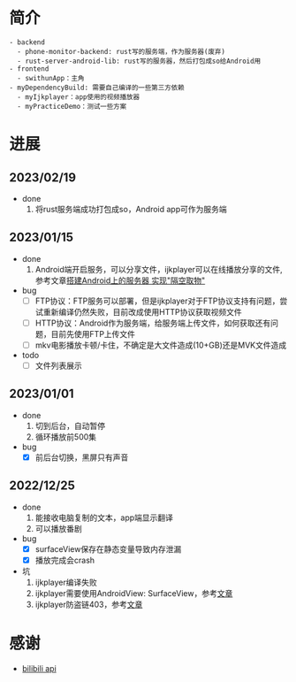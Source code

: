 # 简介

```
- backend
  - phone-monitor-backend: rust写的服务端，作为服务器(废弃)
  - rust-server-android-lib: rust写的服务器，然后打包成so给Android用
- frontend
  - swithunApp：主角
- myDependencyBuild: 需要自己编译的一些第三方依赖
  - myIjkplayer：app使用的视频播放器
  - myPracticeDemo：测试一些方案
```

# 进展

## 2023/02/19
- done
  1. 将rust服务端成功打包成so，Android app可作为服务端

## 2023/01/15
- done
  1. Android端开启服务，可以分享文件，ijkplayer可以在线播放分享的文件, 参考文章[搭建Android上的服务器 实现"隔空取物"](https://juejin.cn/post/6844903551408291848)
- bug
  - [ ] FTP协议：FTP服务可以部署，但是ijkplayer对于FTP协议支持有问题，尝试重新编译仍然失败，目前改成使用HTTP协议获取视频文件
  - [ ] HTTP协议：Android作为服务端，给服务端上传文件，如何获取还有问题，目前先使用FTP上传文件
  - [ ] mkv电影播放卡顿/卡住，不确定是大文件造成(10+GB)还是MVK文件造成
- todo
  - [ ] 文件列表展示

## 2023/01/01
- done
  1. 切到后台，自动暂停
  2. 循环播放前500集
- bug
  - [x] 前后台切换，黑屏只有声音

## 2022/12/25
- done
  1. 能接收电脑复制的文本，app端显示翻译
  2. 可以播放番剧
- bug
  - [x] surfaceView保存在静态变量导致内存泄漏
  - [x] 播放完成会crash
- 坑
  1. ijkplayer编译失败
  2. ijkplayer需要使用AndroidView: SurfaceView，参考[文章](https://www.jianshu.com/p/5aa224d1ec83)
  3. ijkplayer防盗链403，参考[文章](https://blog.csdn.net/xiaoduzi1991/article/details/121968386)

# 感谢
- [bilibili api](https://github.com/SocialSisterYi/bilibili-API-collect/tree/master/login/login_action)
